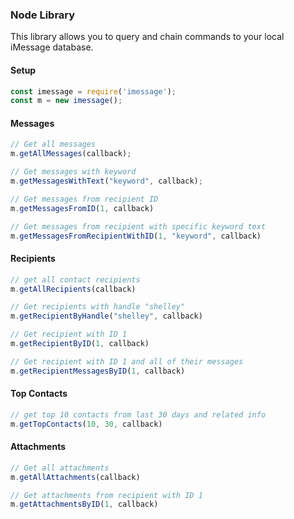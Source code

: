 ### Node Library

This library allows you to query and chain commands to your local iMessage database.

#### Setup
```javascript
const imessage = require('imessage');
const m = new imessage();
```

#### Messages
```javascript
// Get all messages
m.getAllMessages(callback);

// Get messages with keyword
m.getMessagesWithText("keyword", callback);

// Get messages from recipient ID
m.getMessagesFromID(1, callback)

// Get messages from recipient with specific keyword text
m.getMessagesFromRecipientWithID(1, "keyword", callback)
```

#### Recipients

```javascript
// get all contact recipients
m.getAllRecipients(callback)

// Get recipients with handle "shelley"
m.getRecipientByHandle("shelley", callback)

// Get recipient with ID 1
m.getRecipientByID(1, callback)

// Get recipient with ID 1 and all of their messages
m.getRecipientMessagesByID(1, callback)
```

#### Top Contacts

```javascript
// get top 10 contacts from last 30 days and related info
m.getTopContacts(10, 30, callback)
```

#### Attachments

```javascript
// Get all attachments
m.getAllAttachments(callback)

// Get attachments from recipient with ID 1
m.getAttachmentsByID(1, callback)
```
